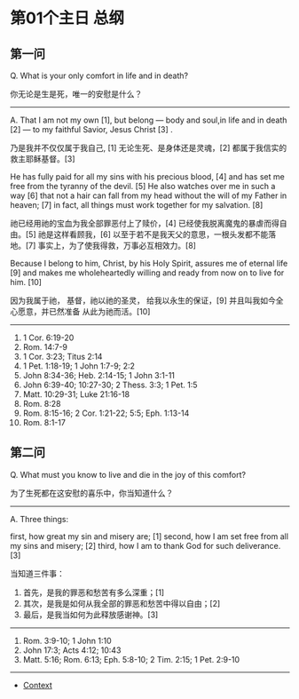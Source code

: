 # 第01个主日 总纲

## 第一问

Q. What is your only comfort in life and in death?

你无论是生是死，唯一的安慰是什么？

---

A. That I am not my own [1], but belong — body and soul,in life and in death [2] — to my faithful Savior, Jesus Christ [3] .

乃是我并不仅仅属于我自己, [1]
无论生死、是身体还是灵魂，[2]
都属于我信实的救主耶稣基督。[3]

He has fully paid for all my sins with his precious blood, [4]
and has set me free from the tyranny of the devil. [5]
He also watches over me in such a way [6]
that not a hair can fall from my head
without the will of my Father in heaven; [7]
in fact, all things must work together for my salvation. [8]

祂已经用祂的宝血为我全部罪恶付上了赎价，[4]
已经使我脱离魔鬼的暴虐而得自由。[5]
祂是这样看顾我，[6]
以至于若不是我天父的意思，一根头发都不能落地。[7]
事实上，为了使我得救，万事必互相效力。[8]

Because I belong to him,
Christ, by his Holy Spirit,
assures me of eternal life [9]
and makes me wholeheartedly willing and ready
from now on to live for him. [10]

因为我属于祂，
基督，祂以祂的圣灵，
给我以永生的保证，[9]
并且叫我如今全心愿意，并已然准备
从此为祂而活。[10]

---

1. 1 Cor. 6:19-20
2. Rom. 14:7-9
3. 1 Cor. 3:23; Titus 2:14
4. 1 Pet. 1:18-19; 1 John 1:7-9; 2:2
5. John 8:34-36; Heb. 2:14-15; 1 John 3:1-11
6. John 6:39-40; 10:27-30; 2 Thess. 3:3; 1 Pet. 1:5
7. Matt. 10:29-31; Luke 21:16-18
8. Rom. 8:28
9. Rom. 8:15-16; 2 Cor. 1:21-22; 5:5; Eph. 1:13-14
10. Rom. 8:1-17

## 第二问

Q. What must you know to live and die in the joy of this comfort?

为了生死都在这安慰的喜乐中，你当知道什么？

---

A. Three things:

first, how great my sin and misery are; [1]
second, how I am set free from all my sins and misery; [2]
third, how I am to thank God for such deliverance. [3]

当知道三件事：

1. 首先，是我的罪恶和愁苦有多么深重；[1]
2. 其次，是我是如何从我全部的罪恶和愁苦中得以自由；[2]
3. 最后，是我当如何为此释放感谢神。[3]

---

1. Rom. 3:9-10; 1 John 1:10
2. John 17:3; Acts 4:12; 10:43
3. Matt. 5:16; Rom. 6:13; Eph. 5:8-10; 2 Tim. 2:15; 1 Pet. 2:9-10

----

* [Context](./welcome)